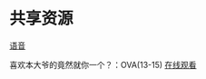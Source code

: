 # 共享资源

[语音](https://dwz.lc/zWPgQb)

喜欢本大爷的竟然就你一个？：OVA(13-15)   [在线观看](http://1251316161.vod2.myqcloud.com/007a649dvodcq1251316161/ba01170c5285890807090636209/7bpyPxq6ZBsA.mp4)
